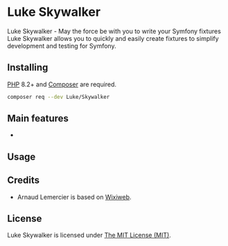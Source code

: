 Luke Skywalker
==================

Luke Skywalker - May the force be with you to write your Symfony fixtures
Luke Skywalker allows you to quickly and easily create fixtures to simplify development and testing for Symfony.

## Installing

[PHP](https://php.net) 8.2+ and [Composer](https://getcomposer.org) are required.

```bash
composer req --dev Luke/Skywalker
```

## Main features

 - 

## Usage


## Credits

- Arnaud Lemercier is based on [Wixiweb](https://wixiweb.fr).

## License

Luke Skywalker is licensed under [The MIT License (MIT)](LICENSE).